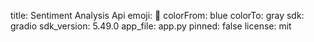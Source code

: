 title: Sentiment Analysis Api
emoji: 🚀
colorFrom: blue
colorTo: gray
sdk: gradio
sdk_version: 5.49.0
app_file: app.py
pinned: false
license: mit